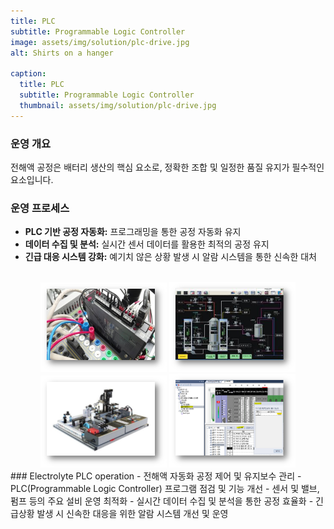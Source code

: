 ```yaml
---
title: PLC
subtitle: Programmable Logic Controller
image: assets/img/solution/plc-drive.jpg
alt: Shirts on a hanger

caption:
  title: PLC
  subtitle: Programmable Logic Controller
  thumbnail: assets/img/solution/plc-drive.jpg
---
```


### 운영 개요
전해액 공정은 배터리 생산의 핵심 요소로, 정확한 조합 및 일정한 품질 유지가 필수적인 요소입니다.


### 운영 프로세스
- **PLC 기반 공정 자동화:** 프로그래밍을 통한 공정 자동화 유지
- **데이터 수집 및 분석:** 실시간 센서 데이터를 활용한 최적의 공정 유지
- **긴급 대응 시스템 강화:** 예기치 않은 상황 발생 시 알람 시스템을 통한 신속한 대처

<br>

<div style="text-align: center;">
<img src="assets/img/solution/plc01.png" alt="CMS" width="40%" height="40%">  
<img src="assets/img/solution/plc02.png" alt="CMS" width="40%" height="40%">
</div>

<div style="text-align: center;">
<img src="assets/img/solution/plc03.png" alt="CMS" width="40%" height="40%">  
<img src="assets/img/solution/plc04.png" alt="CMS" width="40%" height="40%">
</div>
### Electrolyte PLC operation
-  전해액 자동화 공정 제어 및 유지보수 관리
-  PLC(Programmable Logic Controller) 프로그램 점검 및 기능 개선
-  센서 및 밸브, 펌프 등의 주요 설비 운영 최적화
-  실시간 데이터 수집 및 분석을 통한 공정 효율화
-  긴급상황 발생 시 신속한 대응을 위한 알람 시스템 개선 및 운영
